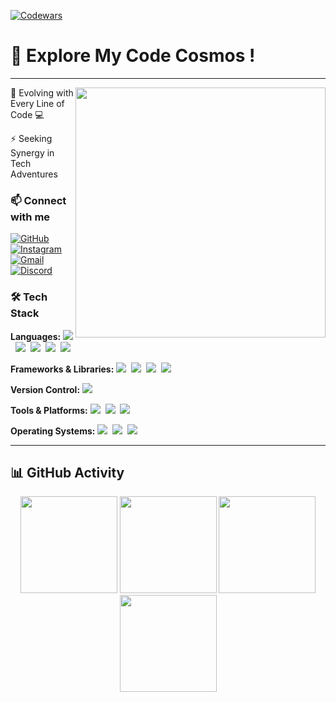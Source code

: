 [![Codewars](https://www.codewars.com/users/singhScriptor/badges/large)](https://www.codewars.com/users/singhScriptor)
# 🌌 Explore My Code Cosmos !

<hr>

<img src="https://media2.giphy.com/media/v1.Y2lkPTc5MGI3NjExeHAwYXcweDFzeXM1bzZydndsbGIyZ2oxZnpwYXVoZ3lkdDM2YmRnbiZlcD12MV9pbnRlcm5hbF9naWZfYnlfaWQmY3Q9Zw/78XCFBGOlS6keY1Bil/giphy.webp" width="400px" align="right">

🌱 Evolving with Every Line of Code 💻 

⚡ Seeking Synergy in Tech Adventures

### 📫 Connect with me 

<a href="https://github.com/singhScriptor" target="_blank">
    <img src="https://img.shields.io/badge/-GitHub-181717?style=flat&logo=github&logoColor=white" alt="GitHub">
</a>
<a href="https://instagram.com/drjsingh_" target="_blank">
    <img src="https://img.shields.io/badge/-Instagram-E4405F?style=flat&logo=instagram&logoColor=white" alt="Instagram">
</a>
<a href="mailto:dhirajkr1117@gmail.com">
    <img src="https://img.shields.io/badge/-Gmail-D14836?style=flat&logo=gmail&logoColor=white" alt="Gmail">
</a>
<a href="https://discord.gg/bKw582RV" target="_blank">
    <img src="https://img.shields.io/badge/-Discord-7289DA?style=flat&logo=discord&logoColor=white" alt="Discord">
</a>

### 🛠 Tech Stack

**Languages:** 
<img src="https://img.shields.io/badge/-Python-437CAC?logo=python&logoColor=white&style=flat">&nbsp;
<img src="https://img.shields.io/badge/-HTML5-DE5934?logo=HTML5&logoColor=white&style=flat">&nbsp;
<img src="https://img.shields.io/badge/-CSS3-2275B2?logo=CSS3&logoColor=white&style=flat">&nbsp;
<img src="https://img.shields.io/badge/-JavaScript-323330?logo=javascript&logoColor=F7DF1E&style=flat">&nbsp;
<img src="https://img.shields.io/badge/-DOM-00FF00?logo=dom&logoColor=white&style=flat">&nbsp;

**Frameworks & Libraries:**
<img src="https://img.shields.io/badge/-Bootstrap-8511FA?logo=bootstrap&logoColor=white&style=flat">&nbsp;
<img src="https://img.shields.io/badge/-Tailwind_CSS-38B2AC?logo=tailwind-css&logoColor=white&style=flat">&nbsp;
<img src="https://img.shields.io/badge/-Axios-671DDF?logo=axios&logoColor=white&style=flat">&nbsp;
<img src="https://img.shields.io/badge/-Jupyter-FA0F00?logo=jupyter&logoColor=white&style=flat">&nbsp;

**Version Control:**
<img src="https://img.shields.io/badge/-Git-F05033?logo=git&logoColor=white&style=flat">&nbsp;

**Tools & Platforms:**
<img src="https://img.shields.io/badge/-Visual%20Studio%20Code-25AEF4?logo=visualstudio&logoColor=white&style=flat">&nbsp;
<img src="https://img.shields.io/badge/-Postman-FF6C37?logo=postman&logoColor=white&style=flat">&nbsp;
<img src="https://img.shields.io/badge/-CRUD-4CAF50?logo=cruddotcom&logoColor=white&style=flat">&nbsp;

**Operating Systems:**
<img src="https://img.shields.io/badge/-Windows-0F7BCF?logo=windows&logoColor=white&style=flat">&nbsp;
<img src="https://img.shields.io/badge/-Linux-EDBD2B?logo=linux&logoColor=black&style=flat">&nbsp;
<img src="https://img.shields.io/badge/-Macos-F7F7F7?logo=macos&logoColor=black&style=flat">&nbsp;


<hr>

## 📊 GitHub Activity
<div align="center">
  <img src="http://github-profile-summary-cards.vercel.app/api/cards/profile-details?username=singhScriptor&theme=github_dark&hide_border=true" height="155em"/>
  <img src="http://github-profile-summary-cards.vercel.app/api/cards/stats?username=singhScriptor&theme=github_dark&hide_border=true" height="155em"/>
  <img src="https://github-readme-streak-stats.herokuapp.com?user=singhScriptor&theme=cobalt&hide_border=true" height="155em"/>
 <img src="http://github-profile-summary-cards.vercel.app/api/cards/productive-time?username=singhScriptor&theme=github_dark&utcOffset=8&hide_border=true" height="155em"/>

</div>



